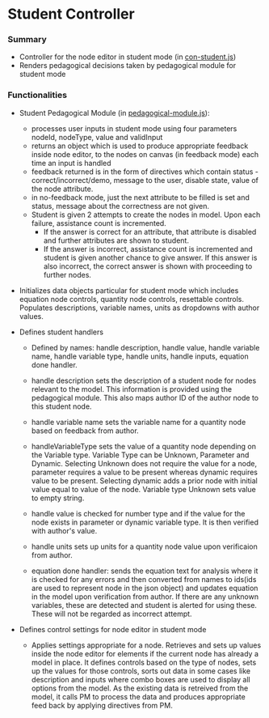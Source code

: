 # Student Controller #
### Summary ###
* Controller for the node editor in student mode (in [con-student.js](https://github.com/Dragoon-Lab/topomath/blob/master/www/js/controller.js))
* Renders pedagogical decisions taken by pedagogical module for student mode

### Functionalities ###
* Student Pedagogical Module (in [pedagogical-module.js](https://github.com/Dragoon-Lab/topomath/blob/master/www/js/pedagogical-module.js)):
	* processes user inputs in student mode using four parameters nodeId, nodeType, value and validInput
	* returns an object which is used to produce appropriate feedback inside node editor, to the nodes on canvas (in feedback mode) each time an input is handled 
	* feedback returned is in the form of directives which contain status -correct/incorrect/demo, message to the user, disable state, value of the node attribute.
	* in no-feedback mode, just the next attribute to be filled is set and status, message about the correctness are not given.
	* Student is given 2 attempts to create the nodes in model. Upon each failure, assistance count is incremented.
		* If the answer is correct for an attribute, that attribute is disabled and further attributes are shown to student. 
		* If the answer is incorrect, assistance count is incremented and student is given another chance to give answer. If this answer is also incorrect, the correct answer is shown with proceeding to further nodes.	

* Initializes data objects particular for student mode which includes equation node controls, quantity node controls, resettable controls. Populates descriptions, variable names, units as dropdowns with author values.

* Defines student handlers 
	* Defined by names: handle description, handle value, handle variable name, handle variable type, handle units, handle inputs, equation done handler.

	* handle description sets the description of a student node for nodes relevant to the model. This information is provided using the pedagogical module. This also maps author ID of the author node to this student node.

	* handle variable name sets the variable name for a quantity node based on feedback from author.

	* handleVariableType sets the value of a quantity node depending on the Variable type. Variable Type can be Unknown, Parameter and Dynamic. Selecting Unknown does not require the value for a node, parameter requires a value to be present whereas dynamic requires value to be present. Selecting dynamic adds a prior node with initial value equal to value of the node. Variable type Unknown sets value to empty string.

	* handle value is checked for number type and if the value for the node exists in parameter or dynamic variable type. It is then verified with author's value.

	* handle units sets up units for a quantity node value upon verificaion from author.

	* equation done handler: sends the equation text for analysis where it is checked for any errors and then converted from names to ids(ids are used to represent node in the json object) and updates equation in the model upon verification from author. If there are any unknown variables, these are detected and student is alerted for using these. These will not be regarded as incorrect attempt. 

* Defines control settings for node editor in student mode
	* Applies settings appropriate for a node. Retrieves and sets up values inside the node editor for elements if the current node has already a model in place. It defines controls based on the type of nodes, sets up the values for those controls, sorts out data in some cases like description and inputs where combo boxes are used to display all options from the model. As the existing data is retreived from the model, it calls PM to process the data and produces appropriate feed back by applying directives from PM.
